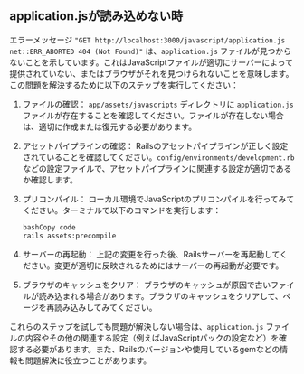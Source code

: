 ## application.jsが読み込めない時

エラーメッセージ `"GET http://localhost:3000/javascript/application.js net::ERR_ABORTED 404 (Not Found)"` は、`application.js` ファイルが見つからないことを示しています。これはJavaScriptファイルが適切にサーバーによって提供されていない、またはブラウザがそれを見つけられないことを意味します。この問題を解決するために以下のステップを実行してください：

1. ファイルの確認： `app/assets/javascripts` ディレクトリに `application.js` ファイルが存在することを確認してください。ファイルが存在しない場合は、適切に作成または復元する必要があります。
2. アセットパイプラインの確認： Railsのアセットパイプラインが正しく設定されていることを確認してください。`config/environments/development.rb` などの設定ファイルで、アセットパイプラインに関連する設定が適切であるか確認します。
3. プリコンパイル： ローカル環境でJavaScriptのプリコンパイルを行ってみてください。ターミナルで以下のコマンドを実行します：
    
    ```bash
    bashCopy code
    rails assets:precompile
    
    ```
    
4. サーバーの再起動： 上記の変更を行った後、Railsサーバーを再起動してください。変更が適切に反映されるためにはサーバーの再起動が必要です。
5. ブラウザのキャッシュをクリア： ブラウザのキャッシュが原因で古いファイルが読み込まれる場合があります。ブラウザのキャッシュをクリアして、ページを再読み込みしてみてください。

これらのステップを試しても問題が解決しない場合は、`application.js` ファイルの内容やその他の関連する設定（例えばJavaScriptパックの設定など）を確認する必要があります。また、Railsのバージョンや使用しているgemなどの情報も問題解決に役立つことがあります。